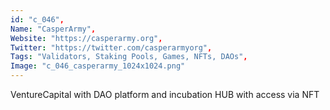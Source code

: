 ```yaml
--- 
id: "c_046", 
Name: "CasperArmy", 
Website: "https://casperarmy.org", 
Twitter: "https://twitter.com/casperarmyorg", 
Tags: "Validators, Staking Pools, Games, NFTs, DAOs", 
Image: "c_046_casperarmy_1024x1024.png" 
--- 
```

<!--lang:en--> 
VentureCapital with DAO platform and incubation HUB with access via NFT 
<!--lang:es--] 
VentureCapital with DAO platform and incubation HUB with access via NFT 
<!--lang:de--] 
VentureCapital with DAO platform and incubation HUB with access via NFT 
<!--lang:fr--] 
VentureCapital with DAO platform and incubation HUB with access via NFT 
<!--lang:pl--] 
VentureCapital with DAO platform and incubation HUB with access via NFT 
<!--lang:pt--] 
VentureCapital with DAO platform and incubation HUB with access via NFT 
[!--lang:*--> 

